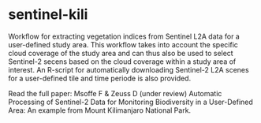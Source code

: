 # sentinel-kili
Workflow for extracting vegetation indices from Sentinel L2A data for a user-defined study area.
This workflow takes into account the specific cloud coverage of the study area and can thus also be used to select Sentinel-2 secens based on the cloud coverage within a study area of interest.
An R-script for automatically downloading Sentinel-2 L2A scenes for a user-defined tile and time periode is also provided. 

Read the full paper:
Msoffe F & Zeuss D (under review) Automatic Processing of Sentinel-2 Data for Monitoring Biodiversity in a
User-Defined Area: An example from Mount Kilimanjaro National Park.


